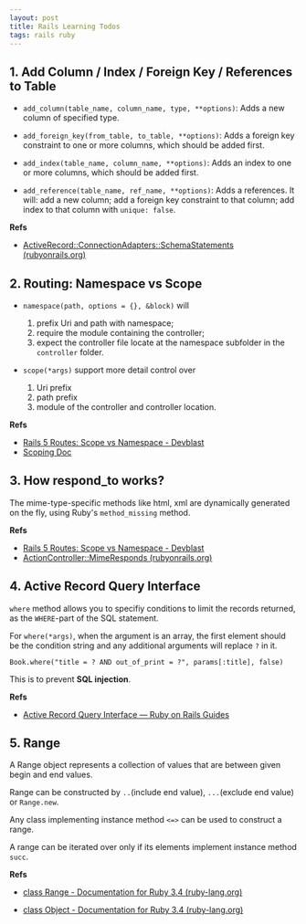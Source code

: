 ```yaml
---
layout: post
title: Rails Learning Todos
tags: rails ruby
---
```


## 1. Add Column / Index / Foreign Key / References to Table

- `add_column(table_name, column_name, type, **options)`: Adds a new column of specified type.

- `add_foreign_key(from_table, to_table, **options)`: Adds a foreign key constraint to one or more columns, which should be added first.

- `add_index(table_name, column_name, **options)`:  Adds an index to one or more columns, which should be added first.

- `add_reference(table_name, ref_name, **options)`: Adds a references. It will: add a new column; add a foreign key constraint to that column; add index to that column with `unique: false`.

**Refs**
-  [ActiveRecord::ConnectionAdapters::SchemaStatements (rubyonrails.org)](https://api.rubyonrails.org/v7.1.2/classes/ActiveRecord/ConnectionAdapters/SchemaStatements.html)

## 2. Routing: Namespace vs Scope

- `namespace(path, options = {}, &block)` will
	1. prefix Uri and path with namespace; 
	2. require the module containing the controller; 
	3. expect the controller file locate at the namespace subfolder in the `controller` folder.

- `scope(*args)` support more detail control over
	1. Uri prefix 
	2. path prefix
	3. module of the controller and controller location.



**Refs**
- [Rails 5 Routes: Scope vs Namespace - Devblast](https://devblast.com/b/rails-5-routes-scope-vs-namespace)
- [Scoping Doc](https://api.rubyonrails.org/v7.1.2/classes/ActionDispatch/Routing/Mapper/Scoping.html) 


## 3. How respond_to works?

The mime-type-specific methods like html, xml are dynamically generated on the fly, using Ruby's `method_missing` method.


**Refs**

- [Rails 5 Routes: Scope vs Namespace - Devblast](https://devblast.com/b/rails-5-routes-scope-vs-namespace)
- [ActionController::MimeResponds (rubyonrails.org)](https://api.rubyonrails.org/v7.1.2/classes/ActionController/MimeResponds.html#method-i-respond_to)


## 4. Active Record Query Interface

`where` method allows you to specifiy conditions to limit the records returned, as the `WHERE`-part of the SQL statement.

For `where(*args)`, when the argument is an array, the first element should be the condition string and any additional arguments will replace `?` in it.

```
Book.where("title = ? AND out_of_print = ?", params[:title], false)
```

This is to prevent **SQL injection**.

**Refs**

- [Active Record Query Interface — Ruby on Rails Guides](https://guides.rubyonrails.org/active_record_querying.html#retrieving-multiple-objects-in-batches)


## 5. Range

A Range object represents a collection of values that are between given begin and end values.

Range can be constructed by `..`(include end value), `...`(exclude end value) or `Range.new`.


Any class implementing instance method `<=>` can be used to construct a range.

A range can be iterated over only if its elements implement instance method `succ`.

**Refs**

- [class Range - Documentation for Ruby 3.4 (ruby-lang.org)](https://docs.ruby-lang.org/en/master/Range.html)

- [class Object - Documentation for Ruby 3.4 (ruby-lang.org)](https://docs.ruby-lang.org/en/master/Object.html#method-i-3C-3D-3E)
